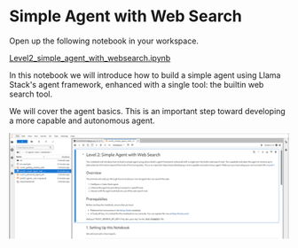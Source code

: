 # Simple Agent with Web Search

Open up the following notebook in your workspace.

<a href="https://github.com/odh-labs/rhoai-roadshow-v2/blob/main/site/docs/3-agents-tools/notebooks/Level2_simple_agent_with_websearch.ipynb" target="_blank">Level2_simple_agent_with_websearch.ipynb</a>

In this notebook we will introduce how to build a simple agent using Llama Stack's agent framework, enhanced with a single tool: the builtin web search tool.

We will cover the agent basics. This is an important step toward developing a more capable and autonomous agent.

![images/level2-simple-agent.png](images/level2-simple-agent.png)
